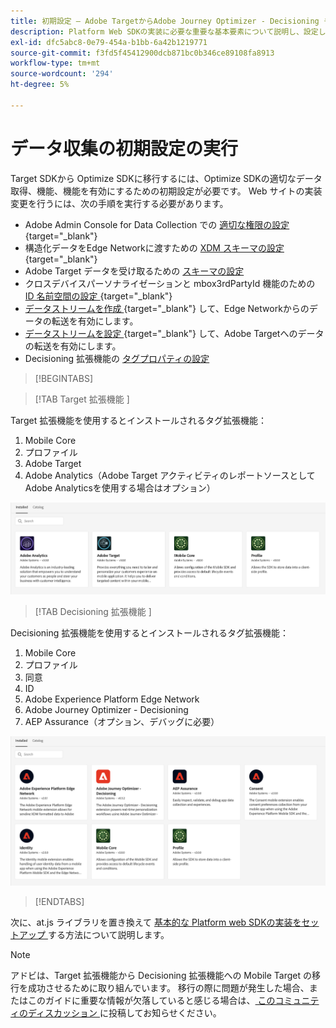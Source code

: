 ```yaml
---
title: 初期設定 – Adobe TargetからAdobe Journey Optimizer - Decisioning モバイル拡張機能への移行
description: Platform Web SDKの実装に必要な重要な基本要素について説明し、設定します
exl-id: dfc5abc8-0e79-454a-b1bb-6a42b1219771
source-git-commit: f3fd5f45412900dcb871bc0b346ce89108fa8913
workflow-type: tm+mt
source-wordcount: '294'
ht-degree: 5%

---
```


# データ収集の初期設定の実行

Target SDKから Optimize SDKに移行するには、Optimize SDKの適切なデータ取得、機能、機能を有効にするための初期設定が必要です。 Web サイトの実装変更を行うには、次の手順を実行する必要があります。

- Adobe Admin Console for Data Collection での [ 適切な権限の設定 ](https://experienceleague.adobe.com/en/docs/platform-learn/implement-web-sdk/overview#prerequisites){target="_blank"}
- 構造化データをEdge Networkに渡すための [XDM スキーマの設定 ](https://experienceleague.adobe.com/en/docs/platform-learn/implement-mobile-sdk/initial-configuration/create-schema){target="_blank"}
- Adobe Target データを受け取るための [ スキーマの設定 ](https://experienceleague.adobe.com/en/docs/platform-learn/implement-mobile-sdk/experience-cloud/target#update-your-schema)
- クロスデバイスパーソナライゼーションと mbox3rdPartyId 機能のための [ID 名前空間の設定 ](https://experienceleague.adobe.com/en/docs/platform-learn/implement-mobile-sdk/app-implementation/identity#set-up-a-custom-identity-namespace){target="_blank"}
- [ データストリームを作成 ](https://experienceleague.adobe.com/en/docs/platform-learn/implement-mobile-sdk/initial-configuration/create-datastream){target="_blank"} して、Edge Networkからのデータの転送を有効にします。
- [ データストリームを設定 ](https://experienceleague.adobe.com/en/docs/platform-learn/implement-mobile-sdk/experience-cloud/target#update-datastream-configuration){target="_blank"} して、Adobe Targetへのデータの転送を有効にします。
- Decisioning 拡張機能の [ タグプロパティの設定 ](https://experienceleague.adobe.com/en/docs/platform-learn/implement-mobile-sdk/experience-cloud/target#install-adobe-journey-optimizer---decisioning-tags-extension)

>[!BEGINTABS]

>[!TAB Target 拡張機能 ]

Target 拡張機能を使用するとインストールされるタグ拡張機能：

1. Mobile Core
1. プロファイル
1. Adobe Target
1. Adobe Analytics（Adobe Target アクティビティのレポートソースとしてAdobe Analyticsを使用する場合はオプション）

![Target 拡張機能の使用時にインストールされるタグ拡張機能 ](assets/tag-extensions-target.png)


>[!TAB Decisioning 拡張機能 ]

Decisioning 拡張機能を使用するとインストールされるタグ拡張機能：

1. Mobile Core
1. プロファイル
1. 同意
1. ID
1. Adobe Experience Platform Edge Network
1. Adobe Journey Optimizer - Decisioning
1. AEP Assurance（オプション、デバッグに必要）

![Decisioning 拡張機能を使用する場合にインストールされるタグ拡張機能 ](assets/tag-extensions-decisioning.png)


>[!ENDTABS]

次に、at.js ライブラリを置き換えて [ 基本的な Platform web SDKの実装をセットアップ ](replace-library.md) する方法について説明します。

>[!NOTE]
>
>アドビは、Target 拡張機能から Decisioning 拡張機能への Mobile Target の移行を成功させるために取り組んでいます。 移行の際に問題が発生した場合、またはこのガイドに重要な情報が欠落していると感じる場合は、[ このコミュニティのディスカッション ](https://experienceleaguecommunities.adobe.com/t5/adobe-experience-platform-data/tutorial-discussion-migrate-target-from-at-js-to-web-sdk/m-p/575587#M463) に投稿してお知らせください。
